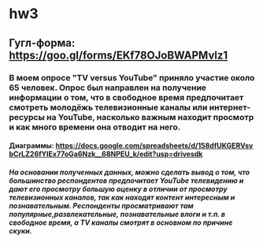 # hw3
## Гугл-форма: https://goo.gl/forms/EKf78OJoBWAPMvlz1
### В моем опросе "TV versus YouTube" приняло участие около 65 человек. Опрос был направлен на получение информации о том, что в свободное время предпочитает смотреть молодёжь телевизионные каналы или интернет-ресурсы на YouTube, насколько важным находит просмотр и как много времени она отводит на него.
#### Диаграммы: https://docs.google.com/spreadsheets/d/158dfUKGERVsvbCrLZ26fYIEx77oGa6Nzk__68NPEU_k/edit?usp=drivesdk
##### На основании полученных данных, можно сделать вывод о том, что большинство респондентов предпочитает YouTube телевидению и дают его просмотру большую оценку в отличии от просмотру телевизионных каналов, так как находят контент интересным и познавательным. Респонденты просматривают там популярные,развлекательные, познавательные влоги и т.п. в свободное время, а TV каналы смотрят в основном по причине скуки.
